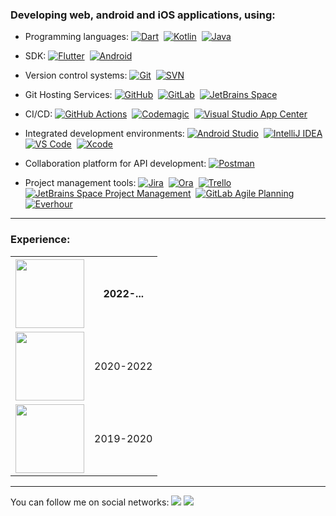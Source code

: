 ### Developing web, android and iOS applications, using: 
* Programming languages: [![Dart](https://img.shields.io/badge/dart-%230175C2.svg?style=plastic&&logo=dart&logoColor=white)](https://dart.dev)&nbsp; [![Kotlin](https://img.shields.io/badge/kotlin-%237F52FF.svg?style=plastic&logo=kotlin&logoColor=white)](https://kotlinlang.org)&nbsp; [![Java](https://img.shields.io/badge/java-%23ED8B00.svg?style=plastic&logo=oracle&logoColor=white)](https://www.oracle.com/java/)&nbsp;

* SDK: [![Flutter](https://img.shields.io/badge/Flutter-%2302569B.svg?style=plastic&logo=Flutter&logoColor=white)](https://flutter.dev)&nbsp; [![Android](https://img.shields.io/badge/Android-3DDC84?style=plastic&logo=android&logoColor=white)](https://www.android.com/intl/en_ca/what-is-android/)&nbsp;

* Version control systems: [![Git](https://img.shields.io/badge/-Git-black?style=plastic&logo=git)](https://git-scm.com)&nbsp; [![SVN](https://img.shields.io/badge/-SVN-blue?style=plastic&logo=subversion)](https://subversion.apache.org)&nbsp;

* Git Hosting Services: [![GitHub](https://img.shields.io/badge/-GitHub-181717?style=plastic&logo=github)](https://github.com)&nbsp; [![GitLab](https://img.shields.io/badge/gitlab-%23181717.svg?style=plastic&logo=gitlab&logoColor=orange)](https://about.gitlab.com)&nbsp; [![JetBrains Space](https://img.shields.io/badge/JetBrains_Space-%237F52FF.svg?style=plastic&logo=JetBrains&logoColor=white)](https://www.jetbrains.com/space/)&nbsp;

* CI/CD: [![GitHub Actions](https://img.shields.io/badge/github%20actions-%232671E5.svg?style=plastic&logo=githubactions&logoColor=white)](https://docs.github.com/en/actions)&nbsp; [![Codemagic](https://img.shields.io/badge/codemagic-blue.svg?style=plastic&logo=codemagic&logoColor=red)](https://codemagic.io/)&nbsp; [![Visual Studio App Center](https://img.shields.io/badge/visual%20studio%20app%20center-red.svg?style=plastic&logo=visualstudioappcenter&logoColor=white)](https://visualstudio.microsoft.com/app-center/)&nbsp;

* Integrated development environments: [![Android Studio](https://img.shields.io/badge/Android%20Studio-3DDC84.svg?style=plastic&logo=android-studio&logoColor=white)](https://developer.android.com/studio/intro)&nbsp; [![IntelliJ IDEA](https://img.shields.io/badge/IntelliJ_IDEA-purple.svg?style=plastic&logo=intellij-idea&logoColor=white)](https://www.jetbrains.com/idea/)&nbsp; [![VS Code](https://img.shields.io/badge/-VS%20Code-007ACC?style=plastic&logo=visual-studio-code)](https://code.visualstudio.com)&nbsp; [![Xcode](https://img.shields.io/badge/Xcode-007ACC?style=plastic&logo=Xcode&logoColor=white)](https://developer.apple.com/xcode/)&nbsp;

* Collaboration platform for API development: [![Postman](https://img.shields.io/badge/Postman-FF6C37?style=plastic&logo=postman&logoColor=white)](https://www.postman.com)&nbsp;

* Project management tools: [![Jira](https://img.shields.io/badge/jira-%230A0FFF.svg?style=plastic&logo=jira&logoColor=white)](https://www.atlassian.com/software/jira)&nbsp; [![Ora](https://img.shields.io/badge/Ora-purple.svg?style=plastic&logo=ora&logoColor=red)](https://ora.pm)&nbsp; [![Trello](https://img.shields.io/badge/Trello-%23026AA7.svg?style=plastic&logo=Trello&logoColor=white)](https://trello.com/tour)&nbsp; [![JetBrains Space Project Management](https://img.shields.io/badge/JetBrains_Space_Project_Management-%237F52FF.svg?style=plastic&logo=JetBrains&logoColor=white)](https://www.jetbrains.com/space/features/project-management.html)&nbsp; [![GitLab Agile Planning](https://img.shields.io/badge/GitLab%20Agile%20Planning-%23181717.svg?style=plastic&logo=gitlab&logoColor=orange)](https://about.gitlab.com/solutions/agile-delivery/)&nbsp;  [![Everhour](https://img.shields.io/badge/Everhour-green.svg?style=plastic&logo=everhour&logoColor=white)](https://everhour.com)&nbsp;

-----

### Experience:

<table style="width:100%">
  <tr>
    <th><a href="https://cmicglobal.com"><img src ="https://cmicglobal.wpenginepowered.com/wp-content/uploads/2018/02/CMiC-logo-color.svg" width="110"  ></a></th>
    <th>2022-...</th>
  </tr>
  <tr>
    <td><a href="https://www.facebook.com/MyRoadStudio"><img src ="https://scontent.fyto3-1.fna.fbcdn.net/v/t39.30808-6/300093193_443704741115430_8736194750621697507_n.jpg?_nc_cat=108&ccb=1-7&_nc_sid=09cbfe&_nc_ohc=Y5qfQd_4VZ4AX8HFb4r&_nc_ht=scontent.fyto3-1.fna&oh=00_AfDzFJ6g9Ve4DQaYs_pIl0Z6rf2eBMYBHz14Kwj7tuYbiQ&oe=6399F783" width="110" ></a></td>
    <td>2020-2022</td>
  </tr>
  <tr>
    <td><a href="https://www.linkedin.com/company/dev-craft/"><img src ="https://media-exp1.licdn.com/dms/image/C560BAQHR5yfhYnPJvQ/company-logo_200_200/0/1578041517791?e=1678924800&v=beta&t=4W85vt6I3pIZ6pDQVfwtOHZHhqu8A8vRX5vY-3n8p3Q" width="110" ></a></td>
    <td>2019-2020</td>
  </tr>
</table>

-----

You can follow me on social networks: <a href="https://www.linkedin.com/in/dmytroturskyi"><img src ="https://img.shields.io/badge/-Dmytro_Turskyi-blue?style=plastic&logo=Linkedin&logoColor=white&link=https://www.linkedin.com/in/dmytroturskyi"/></a>
<a href="https://twitter.com/DmytroTurskyi"><img src="https://img.shields.io/twitter/follow/DmytroTurskyi.svg?style=social"/></a>

